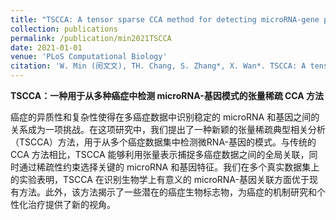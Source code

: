 ```yaml
---
title: "TSCCA: A tensor sparse CCA method for detecting microRNA-gene patterns from multiple cancers"
collection: publications
permalink: /publication/min2021TSCCA
date: 2021-01-01
venue: 'PLoS Computational Biology'
citation: 'W. Min (闵文文), TH. Chang, S. Zhang*, X. Wan*. TSCCA: A tensor sparse CCA method for detecting microRNA-gene patterns from multiple cancers. PLoS Computational Biology, 17(6): e1009044, 2021 (中国自动化学会推荐A刊)'
---
```


**TSCCA：一种用于从多种癌症中检测 microRNA-基因模式的张量稀疏 CCA 方法**

癌症的异质性和复杂性使得在多癌症数据中识别稳定的 microRNA 和基因之间的关系成为一项挑战。在这项研究中，我们提出了一种新颖的张量稀疏典型相关分析（TSCCA）方法，用于从多个癌症数据集中检测微RNA-基因的模式。与传统的 CCA 方法相比，TSCCA 能够利用张量表示捕捉多癌症数据之间的全局关联，同时通过稀疏性约束选择关键的 microRNA 和基因特征。我们在多个真实数据集上的实验表明，TSCCA 在识别生物学上有意义的 microRNA-基因关联方面优于现有方法。此外，该方法揭示了一些潜在的癌症生物标志物，为癌症的机制研究和个性化治疗提供了新的视角。
